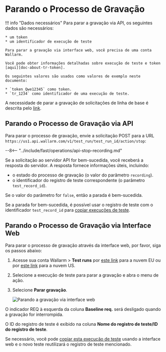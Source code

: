 [img-stop-recording-item]:  ../../images/fast/operations/common/stop-recording/stop-recording-gui.png

[doc-about-tr-token]:       internals.md
[doc-testrun-copying-api]:  copy-testrun.md#copying-a-test-run-via-an-api
[doc-testrun-copying-gui]:  copy-testrun.md#copying-a-test-run-via-web-interface

[link-stop-explained]:      internals.md#test-run-execution-flow-baseline-requests-recording-takes-place


# Parando o Processo de Gravação

!!! info "Dados necessários"
    Para parar a gravação via API, os seguintes dados são necessários:
    
    * um token
    * um identificador de execução de teste

    Para parar a gravação via interface web, você precisa de uma conta Wallarm.

    Você pode obter informações detalhadas sobre execução de teste e token [aqui][doc-about-tr-token].
    
    Os seguintes valores são usados como valores de exemplo neste documento:
    
    * `token_Qwe12345` como token.
    * `tr_1234` como identificador de uma execução de teste.

A necessidade de parar a gravação de solicitações de linha de base é descrita pelo [link][link-stop-explained]. 

## Parando o Processo de Gravação via API

Para parar o processo de gravação, envie a solicitação POST para a URL `https://us1.api.wallarm.com/v1/test_run/test_run_id/action/stop`:

--8<-- "../include/fast/operations/api-stop-recording.md"

Se a solicitação ao servidor API for bem-sucedida, você receberá a resposta do servidor. A resposta fornece informações úteis, incluindo:
* o estado do processo de gravação (o valor do parâmetro `recording`).
* o identificador do registro de teste correspondente (o parâmetro `test_record_id`).

Se o valor do parâmetro for `false`, então a parada é bem-sucedida.

Se a parada for bem-sucedida, é possível usar o registro de teste com o identificador `test_record_id` para [copiar execuções de teste][doc-testrun-copying-api].

## Parando o Processo de Gravação via Interface Web 

Para parar o processo de gravação através da interface web, por favor, siga os passos abaixo:

1. Acesse sua conta Wallarm > **Test runs** por [este link](https://my.wallarm.com/testing/testruns) para a nuvem EU ou por [este link](https://us1.my.wallarm.com/testing/testruns) para a nuvem US.

2. Selecione a execução de teste para parar a gravação e abra o menu de ação.

3. Selecione **Parar gravação**.

    ![Parando a gravação via interface web][img-stop-recording-item]

O indicador REQ à esquerda da coluna **Baseline req.** será desligado quando a gravação for interrompida.

O ID do registro de teste é exibido na coluna **Nome do registro de teste/ID do registro de teste**.

Se necessário, você pode [copiar esta execução de teste][doc-testrun-copying-gui] usando a interface web e o novo teste reutilizará o registro de teste mencionado.
